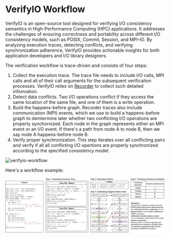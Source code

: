 # VerifyIO Workflow

VerifyIO is an open-source tool designed for verifying I/O consistency semantics in High-Performance Computing (HPC) applications. It addresses the challenges of ensuring correctness and portability across different I/O consistency models, such as POSIX, Commit, Session, and MPI-IO. By analyzing execution traces, detecting conflicts, and verifying synchronization adherence, VerifyIO provides actionable insights for both application developers and I/O library designers.

The verification workflow is trace-driven and consists of four steps:

1. Collect the execution trace. The trace file needs to include I/O calls, MPI calls and all of their call arguments for the subsequent verificaiton processes. VerifyIO relies on [Recorder](https://github.com/uiuc-hpc/Recorder) to collect such detailed infomration.
2. Detect data conflicts. Two I/O operations conflict if they access the same location of the same file, and one of them is a write operation.
3. Build the happens-before graph. Recorder traces also include communication (MPI) events, which we use to build a happens-before graph to demtermine later whether two conflicting I/O operations are properly synchornized. Each node in the graph represents either an MPI event or an I/O event. If there's a path from node A to node B, then we say node A happens-before node B.
4. Verify proper synchronization. This step iterates over all conflicting pairs and verify if all all conflicting I/O opertions are properly synchronized according to the specified consistency model.

![verifyio-workflow](./_static/verifyio-workflow.png)

Here's a workflow example:

![verifyio-workflow-example](./_static/verifyio-workflow-example.png)

